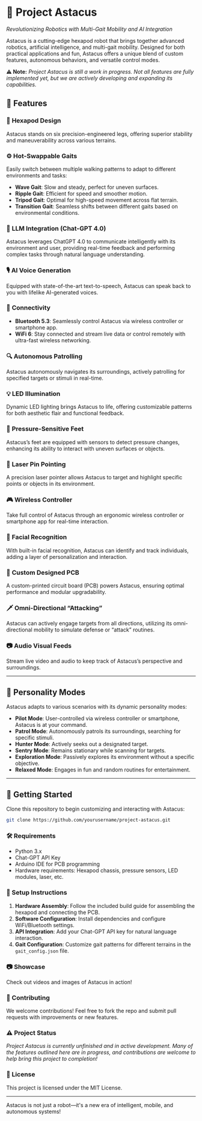 # 🤖 Project Astacus
*Revolutionizing Robotics with Multi-Gait Mobility and AI Integration*

Astacus is a cutting-edge hexapod robot that brings together advanced robotics, artificial intelligence, and multi-gait mobility. Designed for both practical applications and fun, Astacus offers a unique blend of custom features, autonomous behaviors, and versatile control modes.

**⚠️ Note:** *Project Astacus is still a work in progress. Not all features are fully implemented yet, but we are actively developing and expanding its capabilities.*

## 🚀 Features
### 🦾 **Hexapod Design**
Astacus stands on six precision-engineered legs, offering superior stability and maneuverability across various terrains.

### ⚙️ **Hot-Swappable Gaits**
Easily switch between multiple walking patterns to adapt to different environments and tasks:
- **Wave Gait**: Slow and steady, perfect for uneven surfaces.
- **Ripple Gait**: Efficient for speed and smoother motion.
- **Tripod Gait**: Optimal for high-speed movement across flat terrain.
- **Transition Gait**: Seamless shifts between different gaits based on environmental conditions.

### 🤖 **LLM Integration (Chat-GPT 4.0)**
Astacus leverages ChatGPT 4.0 to communicate intelligently with its environment and user, providing real-time feedback and performing complex tasks through natural language understanding.

### 🎙️ **AI Voice Generation**
Equipped with state-of-the-art text-to-speech, Astacus can speak back to you with lifelike AI-generated voices.

### 🔗 **Connectivity**
- **Bluetooth 5.3**: Seamlessly control Astacus via wireless controller or smartphone app.
- **WiFi 6**: Stay connected and stream live data or control remotely with ultra-fast wireless networking.

### 🔍 **Autonomous Patrolling**
Astacus autonomously navigates its surroundings, actively patrolling for specified targets or stimuli in real-time.

### 💡 **LED Illumination**
Dynamic LED lighting brings Astacus to life, offering customizable patterns for both aesthetic flair and functional feedback.

### 🦶 **Pressure-Sensitive Feet**
Astacus’s feet are equipped with sensors to detect pressure changes, enhancing its ability to interact with uneven surfaces or objects.

### 🔦 **Laser Pin Pointing**
A precision laser pointer allows Astacus to target and highlight specific points or objects in its environment.

### 🎮 **Wireless Controller**
Take full control of Astacus through an ergonomic wireless controller or smartphone app for real-time interaction.

### 🧠 **Facial Recognition**
With built-in facial recognition, Astacus can identify and track individuals, adding a layer of personalization and interaction.

### 🔧 **Custom Designed PCB**
A custom-printed circuit board (PCB) powers Astacus, ensuring optimal performance and modular upgradability.

### 🗡️ **Omni-Directional “Attacking”**
Astacus can actively engage targets from all directions, utilizing its omni-directional mobility to simulate defense or “attack” routines.

### 📷 **Audio Visual Feeds**
Stream live video and audio to keep track of Astacus’s perspective and surroundings.

---

## 🦿 **Personality Modes**
Astacus adapts to various scenarios with its dynamic personality modes:
- **Pilot Mode**: User-controlled via wireless controller or smartphone, Astacus is at your command.
- **Patrol Mode**: Autonomously patrols its surroundings, searching for specific stimuli.
- **Hunter Mode**: Actively seeks out a designated target.
- **Sentry Mode**: Remains stationary while scanning for targets.
- **Exploration Mode**: Passively explores its environment without a specific objective.
- **Relaxed Mode**: Engages in fun and random routines for entertainment.

---

## 📂 **Getting Started**
Clone this repository to begin customizing and interacting with Astacus:
```bash
git clone https://github.com/yourusername/project-astacus.git
```
### 🛠️ Requirements
- Python 3.x
- Chat-GPT API Key
- Arduino IDE for PCB programming
- Hardware requirements: Hexapod chassis, pressure sensors, LED modules, laser, etc.

### 🔧 Setup Instructions
1. **Hardware Assembly**: Follow the included build guide for assembling the hexapod and connecting the PCB.
2. **Software Configuration**: Install dependencies and configure WiFi/Bluetooth settings.
3. **API Integration**: Add your Chat-GPT API key for natural language interaction.
4. **Gait Configuration**: Customize gait patterns for different terrains in the `gait_config.json` file.

### 📷 Showcase
Check out videos and images of Astacus in action!

### 👥 Contributing
We welcome contributions! Feel free to fork the repo and submit pull requests with improvements or new features.

### ⚠️ Project Status
*Project Astacus is currently unfinished and in active development. Many of the features outlined here are in progress, and contributions are welcome to help bring this project to completion!*

### 📄 License
This project is licensed under the MIT License.

---

Astacus is not just a robot—it's a new era of intelligent, mobile, and autonomous systems!

